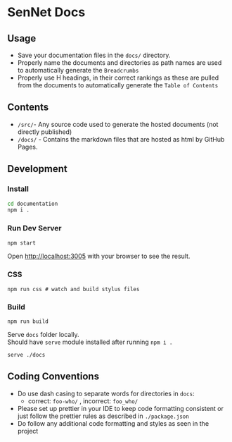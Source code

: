 # SenNet Docs
## Usage
- Save your documentation files in the `docs/` directory.
- Properly name the documents and directories as path names are used to automatically generate the `Breadcrumbs`
- Properly use H headings, in their correct rankings as these are pulled from the documents to automatically generate the `Table of Contents`

## Contents
- `/src/`- Any source code used to generate the hosted documents (not directly published)
- `/docs/` - Contains the markdown files that are hosted as html by GitHub Pages.


## Development
### Install 
```bash
cd documentation
npm i .
```

### Run Dev Server
```bash
npm start
```
Open [http://localhost:3005](http://localhost:3005) with your browser to see the result.
### CSS 
```
npm run css # watch and build stylus files
```

### Build
```
npm run build
```
Serve `docs` folder locally.   
Should have `serve` module installed after running `npm i .`
```
serve ./docs 
```
## Coding Conventions
- Do use dash casing to separate words for directories in `docs`:
  - correct: `foo-who/` , incorrect: `foo_who/`
- Please set up prettier in your IDE to keep code formatting consistent or just follow the prettier rules as described in `./package.json`
- Do follow any additional code formatting and styles as seen in the project
